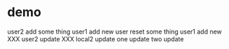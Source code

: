 # demo
user2 add some thing
user1 add new user
reset some thing
user1 add new XXX
user2 update XXX
local2 update
one update
two update